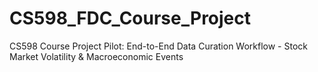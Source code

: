 # CS598_FDC_Course_Project
CS598 Course Project Pilot: End-to-End Data Curation Workflow - Stock Market Volatility &amp; Macroeconomic Events
